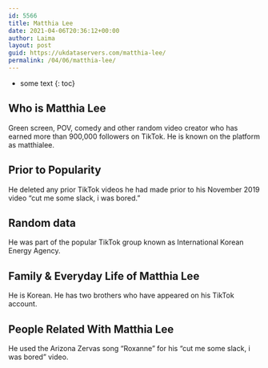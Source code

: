 ```yaml
---
id: 5566
title: Matthia Lee
date: 2021-04-06T20:36:12+00:00
author: Laima
layout: post
guid: https://ukdataservers.com/matthia-lee/
permalink: /04/06/matthia-lee/
---
```


* some text
{: toc}


## Who is Matthia Lee
                  
                  
                  
Green screen, POV, comedy and other random video creator who has earned more than 900,000 followers on TikTok. He is known on the platform as matthialee.
                  
              
            
              
            
                
                
                
## Prior to Popularity
                  
                  
                  
He deleted any prior TikTok videos he had made prior to his November 2019 video &#8220;cut me some slack, i was bored.&#8221;
                  
              
            
              
            
                
                
                
## Random data
                  
                  
                  
He was part of the popular TikTok group known as International Korean Energy Agency.
                  
              
            
              
            
                
                
                
## Family & Everyday Life of Matthia Lee
                  
                  
                  
He is Korean. He has two brothers who have appeared on his TikTok account.
                  
              
            
              
            
                
                
                
## People Related With Matthia Lee
                  
                  
                  
He used the Arizona Zervas song &#8220;Roxanne&#8221; for his &#8220;cut me some slack, i was bored&#8221; video.
                  
              
            
              
            
                
              
            
              
              
            
            
              
            
          
          
          